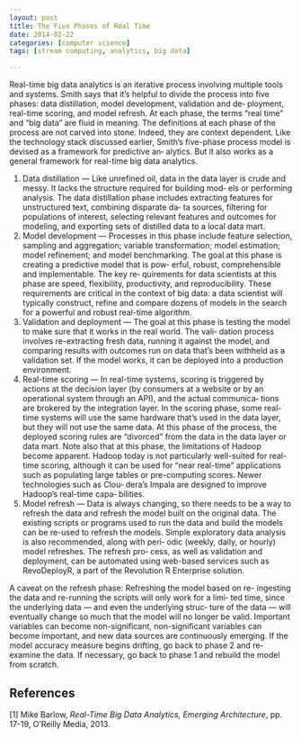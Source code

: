 ```yaml
---
layout: post
title: The Five Phases of Real Time
date: 2014-02-22
categories: [computer science]
tags: [stream computing, analytics, big data]

---
```


Real-time big data analytics is an iterative process involving multiple tools and systems. Smith says that it’s helpful to divide the process into five phases: data distillation, model development, validation and de‐ ployment, real-time scoring, and model refresh. At each phase, the terms “real time” and “big data” are fluid in meaning. The definitions at each phase of the process are not carved into stone. Indeed, they are context dependent. Like the technology stack discussed earlier, Smith’s five-phase process model is devised as a framework for predictive an‐ alytics. But it also works as a general framework for real-time big data analytics.1. Data distillation — Like unrefined oil, data in the data layer is crude and messy. It lacks the structure required for building mod‐ els or performing analysis. The data distillation phase includes extracting features for unstructured text, combining disparate da‐ ta sources, filtering for populations of interest, selecting relevant features and outcomes for modeling, and exporting sets of distilled data to a local data mart.2. Model development — Processes in this phase include feature selection, sampling and aggregation; variable transformation; model estimation; model refinement; and model benchmarking. The goal at this phase is creating a predictive model that is pow‐ erful, robust, comprehensible and implementable. The key re‐ quirements for data scientists at this phase are speed, flexibility, productivity, and reproducibility. These requirements are critical in the context of big data: a data scientist will typically construct, refine and compare dozens of models in the search for a powerful and robust real-time algorithm.3. Validation and deployment — The goal at this phase is testing the model to make sure that it works in the real world. The vali‐ dation process involves re-extracting fresh data, running it against the model, and comparing results with outcomes run on data that’s been withheld as a validation set. If the model works, it can be deployed into a production environment.4. Real-time scoring — In real-time systems, scoring is triggered by actions at the decision layer (by consumers at a website or by an operational system through an API), and the actual communica‐ tions are brokered by the integration layer. In the scoring phase, some real-time systems will use the same hardware that’s used in the data layer, but they will not use the same data. At this phase of the process, the deployed scoring rules are “divorced” from the data in the data layer or data mart. Note also that at this phase, the limitations of Hadoop become apparent. Hadoop today is not particularly well-suited for real-time scoring, although it can be used for “near real-time” applications such as populating large tables or pre-computing scores. Newer technologies such as Clou‐ dera’s Impala are designed to improve Hadoop’s real-time capa‐ bilities.5. Model refresh — Data is always changing, so there needs to be a way to refresh the data and refresh the model built on the original data. The existing scripts or programs used to run the data and build the models can be re-used to refresh the models. Simple exploratory data analysis is also recommended, along with peri‐ odic (weekly, daily, or hourly) model refreshes. The refresh pro‐ cess, as well as validation and deployment, can be automated using web-based services such as RevoDeployR, a part of the Revolution R Enterprise solution.


A caveat on the refresh phase: Refreshing the model based on re- ingesting the data and re-running the scripts will only work for a limi‐ ted time, since the underlying data — and even the underlying struc‐ ture of the data — will eventually change so much that the model will no longer be valid. Important variables can become non-significant, non-significant variables can become important, and new data sources are continuously emerging. If the model accuracy measure begins drifting, go back to phase 2 and re-examine the data. If necessary, go back to phase 1 and rebuild the model from scratch.

References
---
[1] Mike Barlow, *Real-Time Big Data Analytics, Emerging Architecture*, pp. 17-19, O’Reilly Media, 2013.